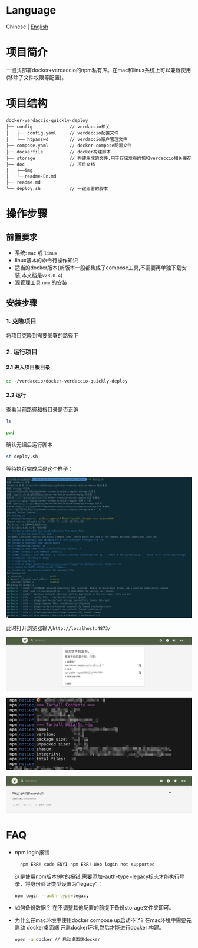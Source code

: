 # Language

Chinese |  <a href="./doc/readme-En.md">English</a>

# 项目简介

一键式部署docker+verdaccio的npm私有库。在mac和linux系统上可以兼容使用(移除了文件权限等配置)。

# 项目结构
```
docker-verdaccio-quickly-deploy
├── config              // verdaccio相关
│   ├── config.yaml     // verdaccio配置文件 
│   └── htpasswd        // verdaccio账户管理文件
├── compose.yaml        // docker-compose配置文件
├── dockerfile          // docker构建脚本
├── storage             // 构建生成的文件,用于存储发布的包和verdaccio相关缓存
├── doc                 // 项目文档  
│   ├──img						
│   └──readme-En.md		
├── readme.md				
└── deploy.sh           // 一键部署的脚本

```



# 操作步骤
## 前置要求
-	系统:	`mac` 或 `linux`
-	linux基本的命令行操作知识
 -	适当的docker版本(新版本一般都集成了compose工具,不需要再单独下载安装,本文档是`v28.0.4`)
- 源管理工具 `nrm` 的安装 

## 安装步骤
### 1. 克隆项目
将项目克隆到需要部署的路径下

### 2. 运行项目
#### 2.1 进入项目根目录
```bash
cd ~/verdaccio/docker-verdaccio-quickly-deploy
```
#### 2.2 运行
查看当前路径和根目录是否正确
```bash
ls
```
```bash
pwd
```
确认无误后运行脚本
```bash
sh deploy.sh
```

等待执行完成后是这个样子：

![运行成功截图](./doc/img/1.jpg)



此时打开浏览器输入`http://localhost:4873/`

![web](./doc/img/2.jpg)

![发布成功](./doc/img/3.jpg)



![发布成功](./doc/img/4.jpg)





# FAQ
- npm login报错

  ```bash
    npm ERR! code ENYI npm ERR! Web login not supported
  ```

  这是使用npm版本9时的报错,需要添加–auth-type=legacy标志才能执行登录，将身份验证类型设置为“legacy”：

  ```bash
  npm login --auth-type=legacy
  ```

- 如何备份数据？
  在不调整其他配置的前提下备份storage文件夹即可。

- 为什么在mac环境中使用docker compose up启动不了?
  在mac环境中需要先启动 docker桌面端 开启docker环境,然后才能进行docker 构建。
  ```bash
  open -a docker // 启动桌面端docker 
  ```
